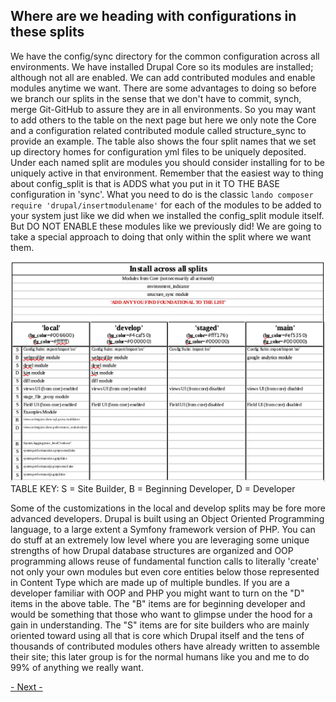 
## Where are we heading with configurations in these splits

We have the config/sync directory for the common configuration across all environments.  We have installed Drupal Core so its modules are installed; although not all are enabled.  We can add contributed modules and enable modules anytime we want.  There are some advantages to doing so before we branch our splits in the sense that we don't have to commit, synch, merge Git-GitHub to assure they are in all environments.  So you may want to add others to the table on the next page but here we only note the Core and a configuration related contributed module called structure_sync to provide an example.
The table also shows the four split names that we set up directory homes for configuration yml files to be uniquely deposited.  Under each named split are modules you should consider installing for to be uniquely active in that environment.  Remember that the easiest way to thing about config_split is that is ADDS what you put in it TO THE BASE configuration in 'sync'.
What you need to do is the classic `lando composer require 'drupal/insertmodulename'` for each of the modules to be added to your system just like we did when we installed the config_split module itself.  But DO NOT ENABLE these modules like we previously did!  We are going to take a special approach to doing that only within the split where we want them.


<img src="../cicd/captures/configtable.png"  width="1000">
TABLE KEY:  S = Site Builder,  B = Beginning Developer,   D = Developer

Some of the customizations in the local and develop splits may be fore more advanced developers.  Drupal is built using an Object Oriented Programming language, to a large extent a Symfony framework version of PHP.  You can do stuff at an extremely low level where you are leveraging some unique strengths of how Drupal database structures are organized and OOP programming allows reuse of fundamental function calls to literally 'create' not only your own modules but even core entities below those represented in Content Type which are made up of multiple bundles.  If you are a developer familiar with OOP and PHP you might want to turn on the "D" items in the above table.  The "B" items are for beginning developer and would be something that those who want to glimpse under the hood for a gain in understanding.  The "S" items are for site builders who are mainly oriented toward using all that is core which Drupal itself and the tens of thousands of contributed modules others have already written to assemble their site;  this later group is for the normal humans like you and me to do 99% of anything we really want.




[- Next -]()
